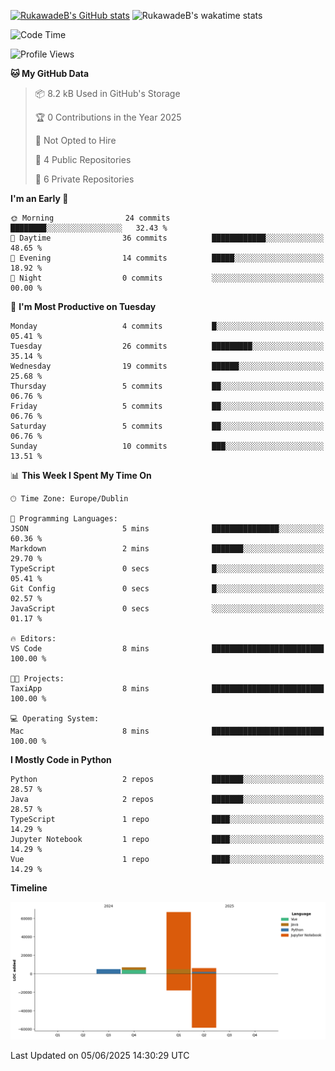 
[![RukawadeB's GitHub stats](https://github-readme-stats.vercel.app/api?username=RukawadeB&hide=prs&show_icons=true&theme=omni)](https://github.com/anuraghazra/github-readme-stats)
![RukawadeB's wakatime stats](https://github-readme-stats.vercel.app/api/wakatime?username=RukawadeB)

<!--START_SECTION:waka-->
![Code Time](http://img.shields.io/badge/Code%20Time-474%20hrs%204%20mins-blue)

![Profile Views](http://img.shields.io/badge/Profile%20Views-8-blue)

**🐱 My GitHub Data** 

> 📦 8.2 kB Used in GitHub's Storage 
 > 
> 🏆 0 Contributions in the Year 2025
 > 
> 🚫 Not Opted to Hire
 > 
> 📜 4 Public Repositories 
 > 
> 🔑 6 Private Repositories 
 > 
**I'm an Early 🐤** 

```text
🌞 Morning                24 commits          ████████░░░░░░░░░░░░░░░░░   32.43 % 
🌆 Daytime                36 commits          ████████████░░░░░░░░░░░░░   48.65 % 
🌃 Evening                14 commits          █████░░░░░░░░░░░░░░░░░░░░   18.92 % 
🌙 Night                  0 commits           ░░░░░░░░░░░░░░░░░░░░░░░░░   00.00 % 
```
📅 **I'm Most Productive on Tuesday** 

```text
Monday                   4 commits           █░░░░░░░░░░░░░░░░░░░░░░░░   05.41 % 
Tuesday                  26 commits          █████████░░░░░░░░░░░░░░░░   35.14 % 
Wednesday                19 commits          ██████░░░░░░░░░░░░░░░░░░░   25.68 % 
Thursday                 5 commits           ██░░░░░░░░░░░░░░░░░░░░░░░   06.76 % 
Friday                   5 commits           ██░░░░░░░░░░░░░░░░░░░░░░░   06.76 % 
Saturday                 5 commits           ██░░░░░░░░░░░░░░░░░░░░░░░   06.76 % 
Sunday                   10 commits          ███░░░░░░░░░░░░░░░░░░░░░░   13.51 % 
```


📊 **This Week I Spent My Time On** 

```text
🕑︎ Time Zone: Europe/Dublin

💬 Programming Languages: 
JSON                     5 mins              ███████████████░░░░░░░░░░   60.36 % 
Markdown                 2 mins              ███████░░░░░░░░░░░░░░░░░░   29.70 % 
TypeScript               0 secs              █░░░░░░░░░░░░░░░░░░░░░░░░   05.41 % 
Git Config               0 secs              █░░░░░░░░░░░░░░░░░░░░░░░░   02.57 % 
JavaScript               0 secs              ░░░░░░░░░░░░░░░░░░░░░░░░░   01.17 % 

🔥 Editors: 
VS Code                  8 mins              █████████████████████████   100.00 % 

🐱‍💻 Projects: 
TaxiApp                  8 mins              █████████████████████████   100.00 % 

💻 Operating System: 
Mac                      8 mins              █████████████████████████   100.00 % 
```

**I Mostly Code in Python** 

```text
Python                   2 repos             ███████░░░░░░░░░░░░░░░░░░   28.57 % 
Java                     2 repos             ███████░░░░░░░░░░░░░░░░░░   28.57 % 
TypeScript               1 repo              ████░░░░░░░░░░░░░░░░░░░░░   14.29 % 
Jupyter Notebook         1 repo              ████░░░░░░░░░░░░░░░░░░░░░   14.29 % 
Vue                      1 repo              ████░░░░░░░░░░░░░░░░░░░░░   14.29 % 
```



**Timeline**

![Lines of Code chart](https://raw.githubusercontent.com/RukawadeB/RukawadeB/main/assets/bar_graph.png)


 Last Updated on 05/06/2025 14:30:29 UTC
<!--END_SECTION:waka-->



